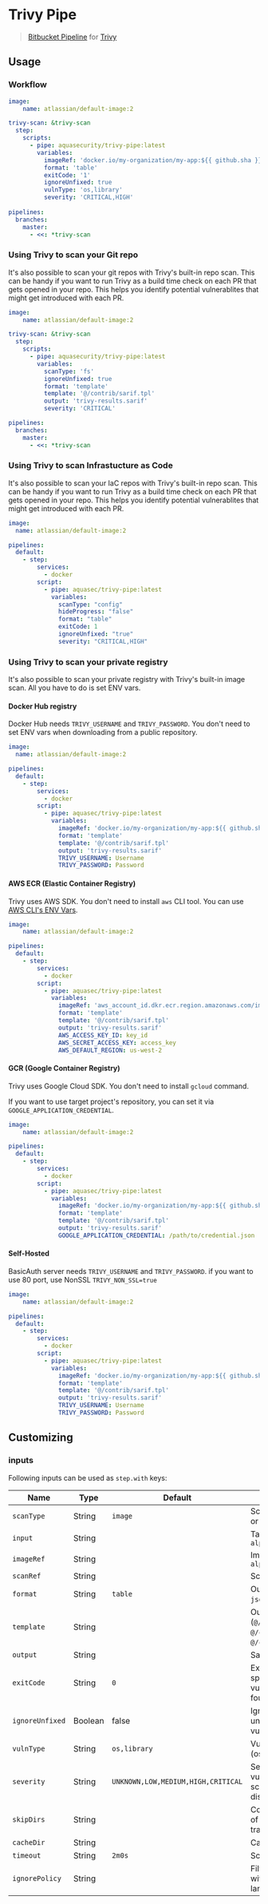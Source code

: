 # Trivy Pipe

> [Bitbucket Pipeline](https://bitbucket.org/product/features/pipelines/) for [Trivy](https://github.com/aquasecurity/trivy)

## Usage

### Workflow

```yaml
image: 
    name: atlassian/default-image:2

trivy-scan: &trivy-scan
  step:
    scripts:
      - pipe: aquasecurity/trivy-pipe:latest
        variables:
          imageRef: 'docker.io/my-organization/my-app:${{ github.sha }}'
          format: 'table'
          exitCode: '1'
          ignoreUnfixed: true
          vulnType: 'os,library'
          severity: 'CRITICAL,HIGH'
  
pipelines:
  branches:
    master:
      - <<: *trivy-scan
```

### Using Trivy to scan your Git repo
It's also possible to scan your git repos with Trivy's built-in repo scan. This can be handy if you want to run Trivy as a build time check on each PR that gets opened in your repo. This helps you identify potential vulnerablites that might get introduced with each PR.

```yaml
image: 
    name: atlassian/default-image:2

trivy-scan: &trivy-scan
  step:
    scripts:
      - pipe: aquasecurity/trivy-pipe:latest
        variables:
          scanType: 'fs'
          ignoreUnfixed: true
          format: 'template'
          template: '@/contrib/sarif.tpl'
          output: 'trivy-results.sarif'
          severity: 'CRITICAL'

pipelines:
  branches:
    master:
      - <<: *trivy-scan
```

### Using Trivy to scan Infrastucture as Code
It's also possible to scan your IaC repos with Trivy's built-in repo scan. This can be handy if you want to run Trivy as a build time check on each PR that gets opened in your repo. This helps you identify potential vulnerablites that might get introduced with each PR.

```yaml
image:
  name: atlassian/default-image:2

pipelines:
  default:
    - step:
        services:
          - docker
        script:
          - pipe: aquasec/trivy-pipe:latest
            variables:
              scanType: "config"
              hideProgress: "false"
              format: "table"
              exitCode: 1
              ignoreUnfixed: "true"
              severity: "CRITICAL,HIGH"
```

### Using Trivy to scan your private registry
It's also possible to scan your private registry with Trivy's built-in image scan. All you have to do is set ENV vars.

#### Docker Hub registry
Docker Hub needs `TRIVY_USERNAME` and `TRIVY_PASSWORD`.
You don't need to set ENV vars when downloading from a public repository.
```yaml
image:
  name: atlassian/default-image:2

pipelines:
  default:
    - step:
        services:
          - docker
        script:
          - pipe: aquasec/trivy-pipe:latest
            variables:
              imageRef: 'docker.io/my-organization/my-app:${{ github.sha }}'
              format: 'template'
              template: '@/contrib/sarif.tpl'
              output: 'trivy-results.sarif'
              TRIVY_USERNAME: Username
              TRIVY_PASSWORD: Password  
```

#### AWS ECR (Elastic Container Registry)
Trivy uses AWS SDK. You don't need to install `aws` CLI tool.
You can use [AWS CLI's ENV Vars][env-var].

[env-var]: https://docs.aws.amazon.com/cli/latest/userguide/cli-configure-envvars.html
```yaml
image: 
    name: atlassian/default-image:2

pipelines:
  default:
    - step:
        services:
          - docker
        script:
          - pipe: aquasec/trivy-pipe:latest
            variables:
              imageRef: 'aws_account_id.dkr.ecr.region.amazonaws.com/imageName:${{ github.sha }}'
              format: 'template'
              template: '@/contrib/sarif.tpl'
              output: 'trivy-results.sarif'
              AWS_ACCESS_KEY_ID: key_id
              AWS_SECRET_ACCESS_KEY: access_key
              AWS_DEFAULT_REGION: us-west-2

```

#### GCR (Google Container Registry)
Trivy uses Google Cloud SDK. You don't need to install `gcloud` command.

If you want to use target project's repository, you can set it via `GOOGLE_APPLICATION_CREDENTIAL`.
```yaml
image: 
    name: atlassian/default-image:2

pipelines:
  default:
    - step:
        services:
          - docker
        script:
          - pipe: aquasec/trivy-pipe:latest
            variables:
              imageRef: 'docker.io/my-organization/my-app:${{ github.sha }}'
              format: 'template'
              template: '@/contrib/sarif.tpl'
              output: 'trivy-results.sarif'
              GOOGLE_APPLICATION_CREDENTIAL: /path/to/credential.json
```

#### Self-Hosted
BasicAuth server needs `TRIVY_USERNAME` and `TRIVY_PASSWORD`.
if you want to use 80 port, use NonSSL `TRIVY_NON_SSL=true`
```yaml
image: 
    name: atlassian/default-image:2

pipelines:
  default:
    - step:
        services:
          - docker
        script:
          - pipe: aquasec/trivy-pipe:latest
            variables:
              imageRef: 'docker.io/my-organization/my-app:${{ github.sha }}'
              format: 'template'
              template: '@/contrib/sarif.tpl'
              output: 'trivy-results.sarif'
              TRIVY_USERNAME: Username
              TRIVY_PASSWORD: Password   
```

## Customizing

### inputs

Following inputs can be used as `step.with` keys:

| Name             | Type    | Default                            | Description                                   |
|------------------|---------|------------------------------------|-----------------------------------------------|
| `scanType`      | String  | `image`                            | Scan type, e.g. `image` or `fs`|
| `input`          | String  |                                    | Tar reference, e.g. `alpine-latest.tar` |
| `imageRef`      | String  |                                    | Image reference, e.g. `alpine:3.10.2`         |
| `scanRef`       | String  |                                       | Scan reference, e.g. `.`|
| `format`         | String  | `table`                            | Output format (`table`, `json`, `template`)   |
| `template`       | String  |                                    | Output template (`@/contrib/sarif.tpl`, `@/contrib/gitlab.tpl`, `@/contrib/junit.tpl`)|
| `output`         | String  |                                    | Save results to a file                        |
| `exitCode`      | String  | `0`                                | Exit code when specified vulnerabilities are found     |
| `ignoreUnfixed` | Boolean | false                              | Ignore unpatched/unfixed vulnerabilities      |
| `vulnType`      | String  | `os,library`                       | Vulnerability types (os,library)              |
| `severity`       | String  | `UNKNOWN,LOW,MEDIUM,HIGH,CRITICAL` | Severities of vulnerabilities to scanned for and displayed |
| `skipDirs`       | String  |                                   | Comma separated list of directories where traversal is skipped |
| `cacheDir`      | String  |                                    | Cache directory                               |
| `timeout`        | String  | `2m0s`                             | Scan timeout duration                         |
| `ignorePolicy`  | String  |                                    | Filter vulnerabilities with OPA rego language |


[license]: https://github.com/aquasecurity/trivy-pipe/blob/master/LICENSE
[license-img]: https://img.shields.io/github/license/aquasecurity/trivy-pipe
